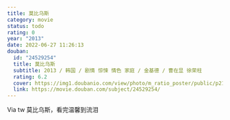```yaml
---
title: 莫比乌斯
category: movie
status: todo
rating: 0
year: "2013"
date: 2022-06-27 11:26:13
douban:
  id: "24529254"
  title: 莫比乌斯
  subtitle: 2013 / 韩国 / 剧情 惊悚 情色 家庭 / 金基德 / 曹在显 徐荣柱
  rating: 6.2
  cover: https://img1.doubanio.com/view/photo/m_ratio_poster/public/p2103988349.jpg
  link: https://movie.douban.com/subject/24529254/
---
```


Via tw 莫比乌斯，看完温馨到流泪